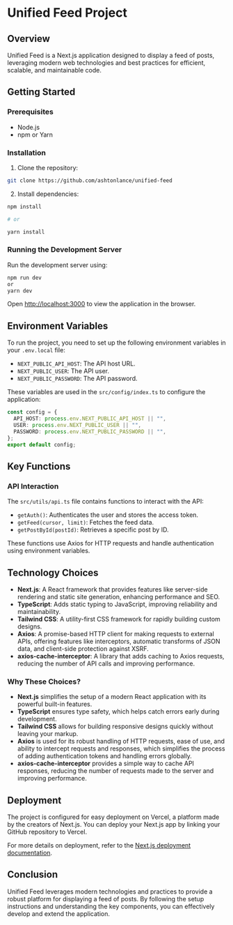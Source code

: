 # Unified Feed Project

## Overview

Unified Feed is a Next.js application designed to display a feed of posts, leveraging modern web technologies and best practices for efficient, scalable, and maintainable code.

## Getting Started

### Prerequisites

- Node.js
- npm or Yarn

### Installation

1. Clone the repository:

```bash
git clone https://github.com/ashtonlance/unified-feed
```

2. Install dependencies:

```bash
npm install

# or

yarn install
```

### Running the Development Server

Run the development server using:

```bash
npm run dev
or
yarn dev
```

Open [http://localhost:3000](http://localhost:3000) to view the application in the browser.

## Environment Variables

To run the project, you need to set up the following environment variables in your `.env.local` file:

- `NEXT_PUBLIC_API_HOST`: The API host URL.
- `NEXT_PUBLIC_USER`: The API user.
- `NEXT_PUBLIC_PASSWORD`: The API password.

These variables are used in the `src/config/index.ts` to configure the application:

```typescript
const config = {
  API_HOST: process.env.NEXT_PUBLIC_API_HOST || "",
  USER: process.env.NEXT_PUBLIC_USER || "",
  PASSWORD: process.env.NEXT_PUBLIC_PASSWORD || "",
};
export default config;
```

## Key Functions

### API Interaction

The `src/utils/api.ts` file contains functions to interact with the API:

- `getAuth()`: Authenticates the user and stores the access token.
- `getFeed(cursor, limit)`: Fetches the feed data.
- `getPostById(postId)`: Retrieves a specific post by ID.

These functions use Axios for HTTP requests and handle authentication using environment variables.

## Technology Choices

- **Next.js**: A React framework that provides features like server-side rendering and static site generation, enhancing performance and SEO.
- **TypeScript**: Adds static typing to JavaScript, improving reliability and maintainability.
- **Tailwind CSS**: A utility-first CSS framework for rapidly building custom designs.
- **Axios**: A promise-based HTTP client for making requests to external APIs, offering features like interceptors, automatic transforms of JSON data, and client-side protection against XSRF.
- **axios-cache-interceptor**: A library that adds caching to Axios requests, reducing the number of API calls and improving performance.

### Why These Choices?

- **Next.js** simplifies the setup of a modern React application with its powerful built-in features.
- **TypeScript** ensures type safety, which helps catch errors early during development.
- **Tailwind CSS** allows for building responsive designs quickly without leaving your markup.
- **Axios** is used for its robust handling of HTTP requests, ease of use, and ability to intercept requests and responses, which simplifies the process of adding authentication tokens and handling errors globally.
- **axios-cache-interceptor** provides a simple way to cache API responses, reducing the number of requests made to the server and improving performance.

## Deployment

The project is configured for easy deployment on Vercel, a platform made by the creators of Next.js. You can deploy your Next.js app by linking your GitHub repository to Vercel.

For more details on deployment, refer to the [Next.js deployment documentation](https://nextjs.org/docs/deployment).

## Conclusion

Unified Feed leverages modern technologies and practices to provide a robust platform for displaying a feed of posts. By following the setup instructions and understanding the key components, you can effectively develop and extend the application.
